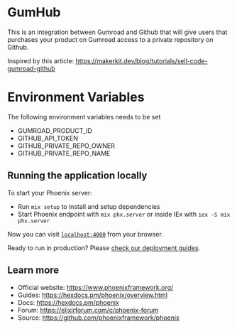 # GumHub

This is an integration between Gumroad and Github that will give users that purchases your product on Gumroad access to a private repository on Github.

Inspired by this article: https://makerkit.dev/blog/tutorials/sell-code-gumroad-github

# Environment Variables

The following environment variables needs to be set

- GUMROAD_PRODUCT_ID
- GITHUB_API_TOKEN
- GITHUB_PRIVATE_REPO_OWNER
- GITHUB_PRIVATE_REPO_NAME

## Running the application locally

To start your Phoenix server:

- Run `mix setup` to install and setup dependencies
- Start Phoenix endpoint with `mix phx.server` or inside IEx with `iex -S mix phx.server`

Now you can visit [`localhost:4000`](http://localhost:4000) from your browser.

Ready to run in production? Please [check our deployment guides](https://hexdocs.pm/phoenix/deployment.html).

## Learn more

- Official website: https://www.phoenixframework.org/
- Guides: https://hexdocs.pm/phoenix/overview.html
- Docs: https://hexdocs.pm/phoenix
- Forum: https://elixirforum.com/c/phoenix-forum
- Source: https://github.com/phoenixframework/phoenix
